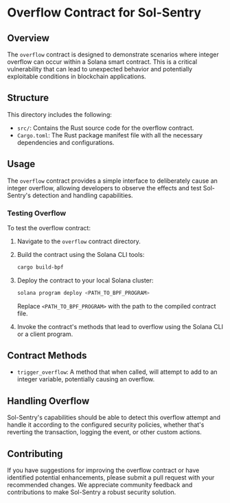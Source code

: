 # Overflow Contract for Sol-Sentry

## Overview

The `overflow` contract is designed to demonstrate scenarios where integer overflow can occur within a Solana smart contract. This is a critical vulnerability that can lead to unexpected behavior and potentially exploitable conditions in blockchain applications.

## Structure

This directory includes the following:

- `src/`: Contains the Rust source code for the overflow contract.
- `Cargo.toml`: The Rust package manifest file with all the necessary dependencies and configurations.

## Usage

The `overflow` contract provides a simple interface to deliberately cause an integer overflow, allowing developers to observe the effects and test Sol-Sentry's detection and handling capabilities.

### Testing Overflow

To test the overflow contract:

1. Navigate to the `overflow` contract directory.
2. Build the contract using the Solana CLI tools:

    ```bash
    cargo build-bpf
    ```

3. Deploy the contract to your local Solana cluster:

    ```bash
    solana program deploy <PATH_TO_BPF_PROGRAM>
    ```

    Replace `<PATH_TO_BPF_PROGRAM>` with the path to the compiled contract file.

4. Invoke the contract's methods that lead to overflow using the Solana CLI or a client program.

## Contract Methods

- `trigger_overflow`: A method that when called, will attempt to add to an integer variable, potentially causing an overflow.

## Handling Overflow

Sol-Sentry's capabilities should be able to detect this overflow attempt and handle it according to the configured security policies, whether that's reverting the transaction, logging the event, or other custom actions.

## Contributing

If you have suggestions for improving the overflow contract or have identified potential enhancements, please submit a pull request with your recommended changes. We appreciate community feedback and contributions to make Sol-Sentry a robust security solution.
